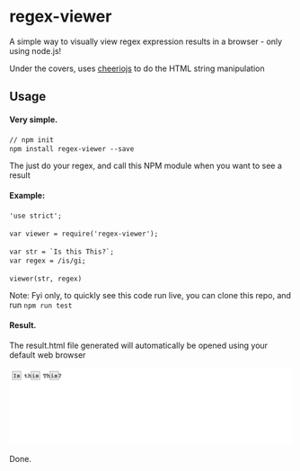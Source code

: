 # regex-viewer 

A simple way to visually view regex expression results in a browser - only using node.js!

Under the covers, uses [cheeriojs](https://github.com/cheeriojs/cheerio) to do the HTML string manipulation

## Usage

#### Very simple.

```
// npm init
npm install regex-viewer --save
```

The just do your regex, and call this NPM module when you want to see a result

#### Example:

```
'use strict';

var viewer = require('regex-viewer');

var str = `Is this This?`;
var regex = /is/gi;

viewer(str, regex)
```

Note:  Fyi only, to quickly see this code run live, you can clone this repo, and run `npm run test`

#### Result.

The result.html file generated will automatically be opened using your default web browser

![alt tag](img/result.jpg)


Done.